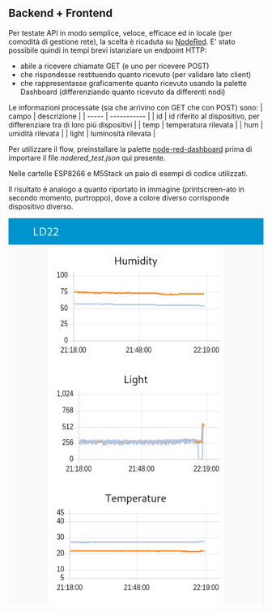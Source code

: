## Backend + Frontend

Per testate API in modo semplice, veloce, efficace ed in locale (per comodità di gestione rete), la scelta è ricaduta su [NodeRed](https://nodered.org/).
E' stato possibile quindi in tempi brevi istanziare un endpoint HTTP: 
- abile a ricevere chiamate GET (e uno per ricevere POST)
- che rispondesse restituendo quanto ricevuto (per validare lato client)
- che rappresentasse graficamente quanto ricevuto usando la palette Dashboard (differenziando quanto ricevuto da differenti nodi)

Le informazioni processate (sia che arrivino con GET che con POST) sono:
| campo | descrizione |
| ----- | ----------- |
| id | id riferito al dispositivo, per differenziare tra di loro più dispositivi |
| temp | temperatura rilevata |
| hum | umidità rilevata |
| light | luminosità rilevata |

Per utilizzare il flow, preinstallare la palette [node-red-dashboard](https://flows.nodered.org/node/node-red-dashboard) prima di importare il file _nodered_test.json_ qui presente.

Nelle cartelle ESP8266 e M5Stack un paio di esempi di codice utilizzati.

Il risultato è analogo a quanto riportato in immagine (printscreen-ato in secondo momento, purtroppo), dove a colore diverso corrisponde dispositivo diverso.

![Screenshot dei grafici con i dati ricevuti dai sensori](https://github.com/FabLabCastelfrancoVeneto/LD22/blob/main/assets/dashboard.png?raw=true "Screenshot dei grafici con i dati ricevuti dai sensori")
